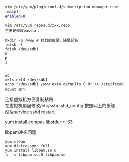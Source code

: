 ```bash
vim /etc/yum/pluginconf.d/subscription-manager.conf
[main]
enabled=0
```

```
vim /etc/yum.repos.d/xxx.repo
主要是修改baseurl
```
```
mkdir -p /www # 挂载的目录，随便起名
fdisk -l
fdisk /dev/sdb1
n
p
1


wq
mkfs.ext4 /dev/sdb1
echo "/dev/sdb1 /www ext4 defaults 0 0" >> /etc/fstab
mount 即可
```
连接虚拟机方便复制粘贴  
在虚拟机那里修改/etc/ssh/sshd_config 按照网上的步骤  
然后service sshd restart

yum install compat-libstdc++-33
 
libpam冲突问题  
```
yum clean
yum distro-sync full
yum install libpam.so.0
ln -s libpam.so.0 libpam.so
```